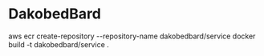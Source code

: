 # DakobedBard


aws ecr create-repository --repository-name dakobedbard/service
docker build -t dakobedbard/service .

